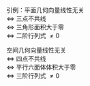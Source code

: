引例：平面几何向量线性无关  
 $\Leftrightarrow$ 三点不共线  
 $\Leftrightarrow$ 三角形面积大于零  
 $\Leftrightarrow$ 二阶行列式 $\neq0$   
  
空间几何向量线性无关  
 $\Leftrightarrow$ 四点不共线  
 $\Leftrightarrow$ 平行六面体体积大于零  
 $\Leftrightarrow$ 三阶行列式 $\neq0$   
